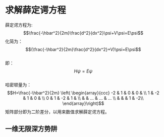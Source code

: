 
# 求解薛定谔方程

薛定谔方程为:  
$$\frac{-\hbar^2}{2m}\frac{d^2}{dx^2}\psi+V\psi=E\psi$$
化简为：  
$$(\frac{-\hbar^2}{2m}\frac{d^2}{dx^2}+V)\psi=E\psi$$  
即：  
$$H\psi=E\psi$$  
哈密顿量为：  
$$H=\frac{-\hbar^2}{2m}
\left( \begin{array}{ccc}
    -2 &  1  &  0  &  0  &  \\
    1  & -2  &  1  &  0  &  \\
    0  &  1  & -2  &  1  &  \\
       &     & ... & ... & ... \\
       &     &     &  1  & -2\\
\end{array}\right)$$
矩阵部分即为二阶差分，以用来数值求解薛定谔方程。

## 一维无限深方势阱
